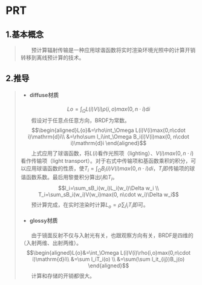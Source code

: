 # PRT

## 1.基本概念
> &emsp;&emsp;预计算辐射传输是一种应用球谐函数将实时渲染环境光照中的计算开销转移到离线预计算的技术。

## 2.推导
>  + #### diffuse材质
> $$L{o}=\int_\Omega L(i)V(i)\rho(i,o)max(0,n\cdot i)\mathrm{d}i$$
> &emsp;&emsp;假设对于任意点任意方向，BRDF为常数。
> $$\begin{aligned}L{o}&=\rho\int_\Omega L(i)V(i)max(0,n\cdot i)\mathrm{d}i\\ &=\rho\sum l_i\int_\Omega B_i(i)V(i)max(0, n\cdot i)\mathrm{d}i \end{aligned}$$
> &emsp;&emsp;上式应用了球谐函数，将$L(i)$看作光照项（lighting）、$V(i)max(0, n\cdot i)$看作传输项（light transport）。对于右式中传输项和基函数乘积的积分，可以应用球谐函数的性质，使$T_i=\int_\Omega B_i(i)V(i)max(0, n\cdot i)di$，$T_i$即传输项的球谐函数系数。最后用黎曼积分算出$l_i$和$T_i$。
> $$l_i=\sum_sB_i(w_i)L_i(w_i)\Delta w_i \\ T_i=\sum_sB_i(w_i)V(w_i)max(0, n\cdot w_i)\Delta w_i$$
> &emsp;&emsp;预计算完成，在实时渲染时计算$L_o=\rho \sum_i l_iT_i$即可。
>  + #### glossy材质
> &emsp;&emsp;由于镜面反射不仅与入射光有关，也跟观察方向有关，BRDF是四维的（入射两维、出射两维）。
> $$\begin{aligned}L{o}&=\int_\Omega L(i)V(i)\rho(i,o)max(0,n\cdot i)\mathrm{d}i\\ &=\sum l_iT_i(o) \\ &=\sum(\sum l_it_{ij})B_j(o) \end{aligned}$$
> &emsp;&emsp;计算和存储的开销都很大。